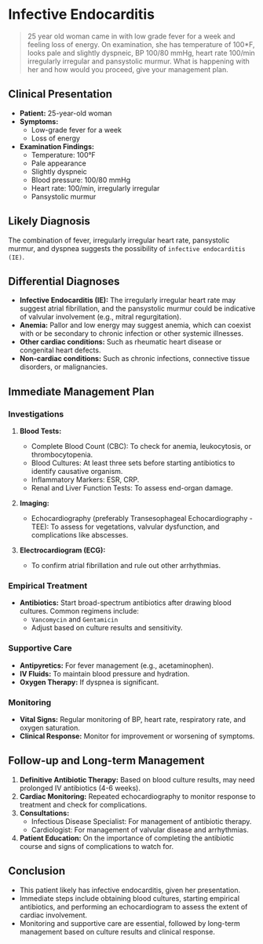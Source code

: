 # Infective Endocarditis

> 25 year old woman came in with low grade fever for a week and feeling loss of energy. On examination, she has temperature of 100\*F, looks pale and slightly dyspneic, BP 100/80 mmHg, heart rate 100/min irregularly irregular and pansystolic murmur. What is happening with her and how would you proceed, give your management plan.

## Clinical Presentation

- **Patient:** 25-year-old woman
- **Symptoms:**
  - Low-grade fever for a week
  - Loss of energy
- **Examination Findings:**
  - Temperature: 100°F
  - Pale appearance
  - Slightly dyspneic
  - Blood pressure: 100/80 mmHg
  - Heart rate: 100/min, irregularly irregular
  - Pansystolic murmur

## Likely Diagnosis

The combination of fever, irregularly irregular heart rate, pansystolic murmur, and dyspnea suggests the possibility of `infective endocarditis (IE)`.

## Differential Diagnoses

- **Infective Endocarditis (IE):** The irregularly irregular heart rate may suggest atrial fibrillation, and the pansystolic murmur could be indicative of valvular involvement (e.g., mitral regurgitation).
- **Anemia:** Pallor and low energy may suggest anemia, which can coexist with or be secondary to chronic infection or other systemic illnesses.
- **Other cardiac conditions:** Such as rheumatic heart disease or congenital heart defects.
- **Non-cardiac conditions:** Such as chronic infections, connective tissue disorders, or malignancies.

## Immediate Management Plan

### Investigations

1. **Blood Tests:**

   - Complete Blood Count (CBC): To check for anemia, leukocytosis, or thrombocytopenia.
   - Blood Cultures: At least three sets before starting antibiotics to identify causative organism.
   - Inflammatory Markers: ESR, CRP.
   - Renal and Liver Function Tests: To assess end-organ damage.

2. **Imaging:**

   - Echocardiography (preferably Transesophageal Echocardiography - TEE): To assess for vegetations, valvular dysfunction, and complications like abscesses.

3. **Electrocardiogram (ECG):**
   - To confirm atrial fibrillation and rule out other arrhythmias.

### Empirical Treatment

- **Antibiotics:** Start broad-spectrum antibiotics after drawing blood cultures. Common regimens include:
  - `Vancomycin` and `Gentamicin`
  - Adjust based on culture results and sensitivity.

### Supportive Care

- **Antipyretics:** For fever management (e.g., acetaminophen).
- **IV Fluids:** To maintain blood pressure and hydration.
- **Oxygen Therapy:** If dyspnea is significant.

### Monitoring

- **Vital Signs:** Regular monitoring of BP, heart rate, respiratory rate, and oxygen saturation.
- **Clinical Response:** Monitor for improvement or worsening of symptoms.

## Follow-up and Long-term Management

1. **Definitive Antibiotic Therapy:** Based on blood culture results, may need prolonged IV antibiotics (4-6 weeks).
2. **Cardiac Monitoring:** Repeated echocardiography to monitor response to treatment and check for complications.
3. **Consultations:**
   - Infectious Disease Specialist: For management of antibiotic therapy.
   - Cardiologist: For management of valvular disease and arrhythmias.
4. **Patient Education:** On the importance of completing the antibiotic course and signs of complications to watch for.

## Conclusion

- This patient likely has infective endocarditis, given her presentation.
- Immediate steps include obtaining blood cultures, starting empirical antibiotics, and performing an echocardiogram to assess the extent of cardiac involvement.
- Monitoring and supportive care are essential, followed by long-term management based on culture results and clinical response.
